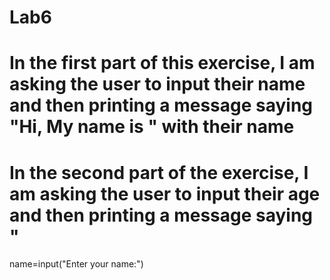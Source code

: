 # Lab6

# In the first part of this exercise, I am asking the user to input their name and then printing a message saying "Hi, My name is " with their name 

# In the second part of the exercise, I am asking the user to input their age and then printing a message saying " 

name=input("Enter your name:")
